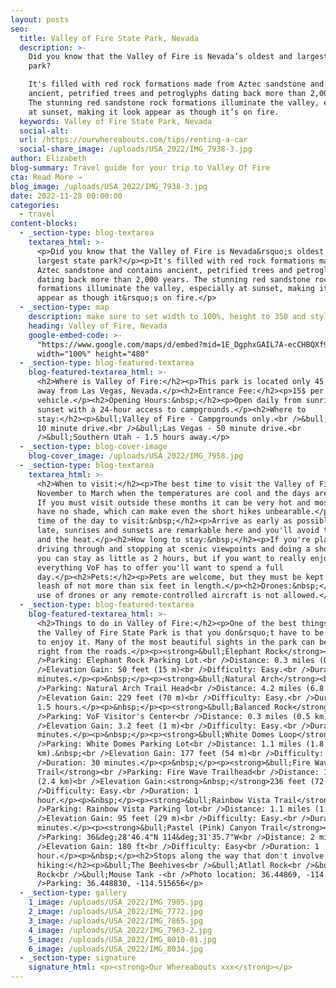 ```yaml
---
layout: posts
seo:
  title: Valley of Fire State Park, Nevada
  description: >-
    Did you know that the Valley of Fire is Nevada’s oldest and largest state
    park? 

    It's filled with red rock formations made from Aztec sandstone and contains
    ancient, petrified trees and petroglyphs dating back more than 2,000 years.
    The stunning red sandstone rock formations illuminate the valley, especially
    at sunset, making it look appear as though it’s on fire.
  keywords: Valley of Fire State Park, Nevada
  social-alt:
  url: /https://ourwhereabouts.com/tips/renting-a-car
  social-share_image: /uploads/USA_2022/IMG_7938-3.jpg
author: Elizabeth
blog-summary: Travel guide for your trip to Valley Of Fire
cta: Read More →
blog_image: /uploads/USA_2022/IMG_7938-3.jpg
date: 2022-11-28 00:00:00
categories:
  - travel
content-blocks:
  - _section-type: blog-textarea
    textarea_html: >-
      <p>Did you know that the Valley of Fire is Nevada&rsquo;s oldest and
      largest state park?</p><p>It's filled with red rock formations made from
      Aztec sandstone and contains ancient, petrified trees and petroglyphs
      dating back more than 2,000 years. The stunning red sandstone rock
      formations illuminate the valley, especially at sunset, making it look
      appear as though it&rsquo;s on fire.</p>
  - _section-type: map
    description: make sure to set width to 100%, height to 350 and style to border 2
    heading: Valley of Fire, Nevada
    google-embed-code: >-
      "https://www.google.com/maps/d/embed?mid=1E_DgphxGAIL7A-ecCHBQXf9jlijYI88&ehbc=2E312F"
      width="100%" height="480"
  - _section-type: blog-featured-textarea
    blog-featured-textarea_html: >-
      <h2>Where is Valley of Fire:</h2><p>This park is located only 45 minutes
      away from Las Vegas, Nevada.</p><h2>Entrance Fee:</h2><p>15$ per
      vehicle.</p><h2>Opening Hours:&nbsp;</h2><p>Open daily from sunrise to
      sunset with a 24-hour access to campgrounds.</p><h2>Where to
      stay:</h2><p>&bull;Valley of Fire - Campgrounds only.<br />&bull;Overton -
      10 minute drive.<br />&bull;Las Vegas - 50 minute drive.<br
      />&bull;Southern Utah - 1.5 hours away.</p>
  - _section-type: blog-cover-image
    blog-cover_image: /uploads/USA_2022/IMG_7958.jpg
  - _section-type: blog-textarea
    textarea_html: >-
      <h2>When to visit:</h2><p>The best time to visit the Valley of Fire is
      November to March when the temperatures are cool and the days are longer.
      If you must visit outside these months it can be very hot and most hikes
      have no shade, which can make even the short hikes unbearable.</p><h2>Best
      time of the day to visit:&nbsp;</h2><p>Arrive as early as possible or
      late, sunrises and sunsets are remarkable here and you'll avoid the crowds
      and the heat.</p><h2>How long to stay:&nbsp;</h2><p>If you're planning on
      driving through and stopping at scenic viewpoints and doing a short trail
      you can stay as little as 2 hours, but if you want to really enjoy
      everything VoF has to offer you'll want to spend a full
      day.</p><h2>Pets:</h2><p>Pets are welcome, but they must be kept on a
      leash of not more than six feet in length.</p><h2>Drones:&nbsp;</h2><p>The
      use of drones or any remote-controlled aircraft is not allowed.</p>
  - _section-type: blog-featured-textarea
    blog-featured-textarea_html: >-
      <h2>Things to do in Valley of Fire:</h2><p>One of the best things about
      the Valley of Fire State Park is that you don&rsquo;t have to be a hiker
      to enjoy it. Many of the most beautiful sights in the park can be seen
      right from the roads.</p><p><strong>&bull;Elephant Rock</strong><br
      />Parking: Elephant Rock Parking Lot.<br />Distance: 0.3 miles (0.4 km)<br
      />Elevation Gain: 50 feet (15 m)<br />Difficulty: Easy.<br />Duration: 15
      minutes.</p><p>&nbsp;</p><p><strong>&bull;Natural Arch</strong><br
      />Parking: Natural Arch Trail Head<br />Distance: 4.2 miles (6.8 km)<br
      />Elevation Gain: 229 feet (70 m)<br />Difficulty: Easy.<br />Duration:
      1.5 hours.</p><p>&nbsp;</p><p><strong>&bull;Balanced Rock</strong><br
      />Parking: VoF Visitor's Center<br />Distance: 0.3 miles (0.5 km)<br
      />Elevation Gain: 3.2 feet (1 m)<br />Difficulty: Easy.<br />Duration: 5
      minutes.</p><p>&nbsp;</p><p><strong>&bull;White Domes Loop</strong><br
      />Parking: White Domes Parking Lot<br />Distance: 1.1 miles (1.8
      km).&nbsp;<br />Elevation Gain: 177 feet (54 m)<br />Difficulty: Easy<br
      />Duration: 30 minutes.</p><p>&nbsp;</p><p><strong>&bull;Fire Wave
      Trail</strong><br />Parking: Fire Wave Trailhead<br />Distance: 1.5 miles
      (2.4 km)<br />Elevation Gain:<strong>&nbsp;</strong>236 feet (72 m).<br
      />Difficulty: Easy.<br />Duration: 1
      hour.</p><p>&nbsp;</p><p><strong>&bull;Rainbow Vista Trail</strong><br
      />Parking: Rainbow Vista Parking lot<br />Distance: 1.1 miles (1.8 km).<br
      />Elevation Gain: 95 feet (29 m)<br />Difficulty: Easy.<br />Duration: 25
      minutes.</p><p><strong>&bull;Pastel (Pink) Canyon Trail</strong><br
      />Parking: 36&deg;28'46.4"N 114&deg;31'35.7"W<br />Distance: 2 miles<br
      />Elevation Gain: 180 ft<br />Difficulty: Easy<br />Duration: 1
      hour.</p><p>&nbsp;</p><h2>Stops along the way that don't involve
      hiking:</h2><p>&bull;The Beehives<br />&bull;Atlatl Rock<br />&bull;Arach
      Rock<br />&bull;Mouse Tank -<br />Photo location: 36.44869, -114.51578<br
      />Parking: 36.448830, -114.515656</p>
  - _section-type: gallery
    1_image: /uploads/USA_2022/IMG_7905.jpg
    2_image: /uploads/USA_2022/IMG_7772.jpg
    3_image: /uploads/USA_2022/IMG_7865.jpg
    4_image: /uploads/USA_2022/IMG_7963-2.jpg
    5_image: /uploads/USA_2022/IMG_8010-01.jpg
    6_image: /uploads/USA_2022/IMG_8034.jpg
  - _section-type: signature
    signature_html: <p><strong>Our Whereabouts xxx</strong></p>
---
```

